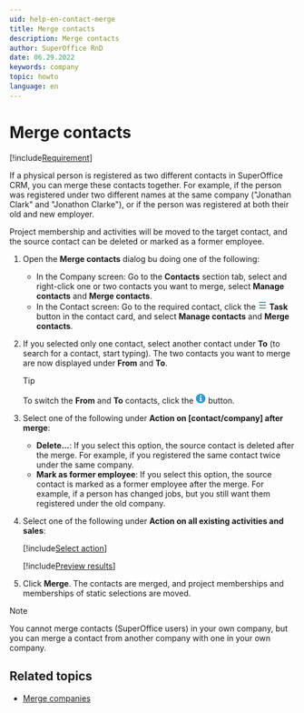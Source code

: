```yaml
---
uid: help-en-contact-merge
title: Merge contacts
description: Merge contacts
author: SuperOffice RnD
date: 06.29.2022
keywords: company
topic: howto
language: en
---
```


# Merge contacts

[!include[Requirement](../../learn/includes/note-req-manage-entities.md)]

If a physical person is registered as two different contacts in SuperOffice CRM, you can merge these contacts together. For example, if the person was registered under two different names at the same company ("Jonathan Clark" and "Jonathon Clarke"), or if the person was registered at both their old and new employer.

Project membership and activities will be moved to the target contact, and the source contact can be deleted or marked as a former employee.

1. Open the **Merge contacts** dialog bu doing one of the following:
    * In the Company screen: Go to the **Contacts** section tab, select and right-click one or two contacts you want to merge, select **Manage contacts** and **Merge contacts**.
    * In the Contact screen: Go to the required contact, click the ![icon][img1] **Task** button in the contact card, and select **Manage contacts** and **Merge contacts**.

2. If you selected only one contact, select another contact under **To** (to search for a contact, start typing). The two contacts you want to merge are now displayed under **From** and **To**.

    > [!TIP]
    > To switch the **From** and **To** contacts, click the ![icon][img2] button.

3. Select one of the following under **Action on \[contact/company\] after merge**:
    * **Delete...**: If you select this option, the source contact is deleted after the merge.
        For example, if you registered the same contact twice under the same company.
    * **Mark as former employee**: If you select this option, the source contact is marked as a former employee after the merge.
        For example, if a person has changed jobs, but you still want them registered under the old company.

4. Select one of the following under **Action on all existing activities and sales**:

    [!include[Select action](../../learn/includes/select-action-on-activity.md)]

    [!include[Preview results](../../learn/includes/note-preview-results.md)]

5. Click **Merge**. The contacts are merged, and project memberships and memberships of static selections are moved.

> [!NOTE]
> You cannot merge contacts (SuperOffice users) in your own company, but you can merge a contact from another company with one in your own company.

## Related topics

* [Merge companies][1]

<!-- Referenced links -->
[1]: ../../company/learn/merge-companies.md

<!-- Referenced images -->
[img1]: ../../../media/icons/btn-menu.png
[img2]: ../../../../common/icons/info-ball.png
